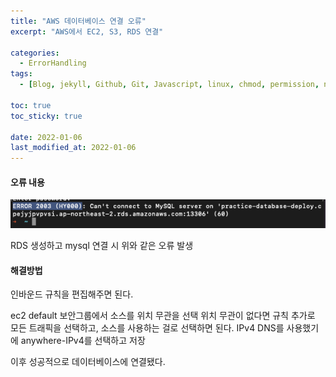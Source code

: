 ```yaml
---
title: "AWS 데이터베이스 연결 오류"
excerpt: "AWS에서 EC2, S3, RDS 연결"

categories:
  - ErrorHandling
tags:
  - [Blog, jekyll, Github, Git, Javascript, linux, chmod, permission, node.js, 노드js, 자바스크립트, aws, database, ec2, s3, rds]

toc: true
toc_sticky: true
 
date: 2022-01-06
last_modified_at: 2022-01-06
---
```

#### 오류 내용
<img src="/assets/images/rds.png" width="100%" height="20%" title="dbmvc" alt="사진"/>

RDS 생성하고 mysql 연결 시 위와 같은 오류 발생

#### 해결방법
인바운드 규칙을 편집해주면 된다.

ec2 default 보안그룹에서 소스를 위치 무관을 선택
위치 무관이 없다면 규칙 추가로 모든 트래픽을 선택하고, 소스를 사용하는 걸로 선택하면 된다.
IPv4 DNS를 사용했기에 anywhere-IPv4를 선택하고 저장

이후 성공적으로 데이터베이스에 연결됐다.
